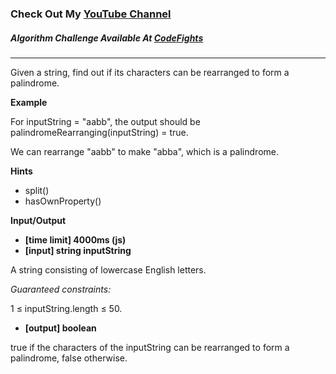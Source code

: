 ### Check Out My [YouTube Channel](https://www.YouTube.com/CodingTutorials360)

##### Algorithm Challenge Available At [CodeFights](https://codefights.com/arcade/intro/level-4/Xfeo7r9SBSpo3Wico)

---

Given a string, find out if its characters can be rearranged to form a palindrome.

**Example**

For inputString = "aabb", the output should be
palindromeRearranging(inputString) = true.

We can rearrange "aabb" to make "abba", which is a palindrome.

**Hints**

- split()
- hasOwnProperty()

**Input/Output**

- **[time limit] 4000ms (js)**
- **[input] string inputString**

A string consisting of lowercase English letters.

_Guaranteed constraints:_

1 ≤ inputString.length ≤ 50.

- **[output] boolean**

true if the characters of the inputString can be rearranged to form a palindrome, false otherwise.
